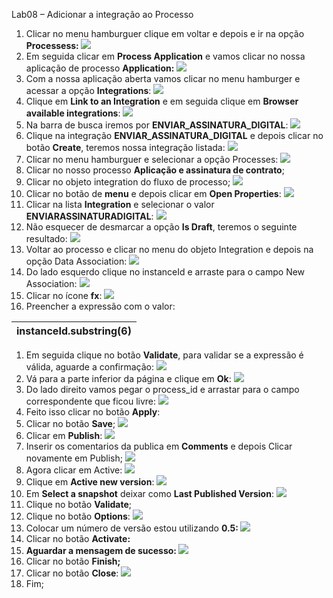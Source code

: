 ﻿Lab08 – Adicionar a integração ao Processo

1. Clicar no menu hamburguer clique em voltar e depois e ir na opção **Processess:
   ![](Aspose.Words.ce5bddea-841a-47c5-879d-280ddf381a5e.001.png)**
1. Em seguida clicar em **Process Application** e vamos clicar no nossa aplicação de processo **Application:
   ![](Aspose.Words.ce5bddea-841a-47c5-879d-280ddf381a5e.002.png)**
1. Com a nossa aplicação aberta vamos clicar no menu hamburger e acessar a opção **Integrations**:
   ![](Aspose.Words.ce5bddea-841a-47c5-879d-280ddf381a5e.003.png)
1. Clique em **Link to an Integration** e em seguida clique em **Browser available integrations**:
   ![](Aspose.Words.ce5bddea-841a-47c5-879d-280ddf381a5e.004.png)
1. Na barra de busca iremos por **ENVIAR\_ASSINATURA\_DIGITAL**:
   ![](Aspose.Words.ce5bddea-841a-47c5-879d-280ddf381a5e.005.png)
1. Clique na integração **ENVIAR\_ASSINATURA\_DIGITAL** e depois clicar no botão **Create**, teremos nossa integração listada:
   ![](Aspose.Words.ce5bddea-841a-47c5-879d-280ddf381a5e.006.png)
1. Clicar no menu hamburguer e selecionar a opção Processes:
   ![](Aspose.Words.ce5bddea-841a-47c5-879d-280ddf381a5e.007.png)
1. Clicar no nosso processo **Aplicação e assinatura de contrato**;
1. Clicar no objeto integration do fluxo de processo; 
   ![](Aspose.Words.ce5bddea-841a-47c5-879d-280ddf381a5e.008.png)
1. Clicar no botão de **menu** e depois clicar em **Open Properties**:
   ![](Aspose.Words.ce5bddea-841a-47c5-879d-280ddf381a5e.009.png)
1. Clicar na lista **Integration** e selecionar o valor **ENVIARASSINATURADIGITAL**:
   ![](Aspose.Words.ce5bddea-841a-47c5-879d-280ddf381a5e.010.png)
1. Não esquecer de desmarcar a opção **Is Draft**, teremos o seguinte resultado:
   ![](Aspose.Words.ce5bddea-841a-47c5-879d-280ddf381a5e.011.png)
1. Voltar ao processo e clicar no menu do objeto Integration e depois na opção Data Association:
   ![](Aspose.Words.ce5bddea-841a-47c5-879d-280ddf381a5e.012.png)
1. Do lado esquerdo clique no instanceId e arraste para o campo New Association:
   ![](Aspose.Words.ce5bddea-841a-47c5-879d-280ddf381a5e.013.png)
1. Clicar no ícone **fx**:
   ![](Aspose.Words.ce5bddea-841a-47c5-879d-280ddf381a5e.014.png)
1. Preencher  a expressão com o valor:

|instanceId.substring(6)|
| :- |
1. Em seguida clique no botão **Validate**, para validar se a expressão é válida, aguarde a confirmação:
   ![](Aspose.Words.ce5bddea-841a-47c5-879d-280ddf381a5e.015.png)
1. Vá para a parte inferior da página e clique em **Ok**:
   ![](Aspose.Words.ce5bddea-841a-47c5-879d-280ddf381a5e.016.png)
1. Do lado direito vamos pegar o process\_id e arrastar para o campo correspondente que ficou livre:
   ![](Aspose.Words.ce5bddea-841a-47c5-879d-280ddf381a5e.017.png)
1. Feito isso clicar no botão **Apply**:
1. Clicar no botão **Save**;
   ![](Aspose.Words.ce5bddea-841a-47c5-879d-280ddf381a5e.002.png)
1. Clicar em **Publish**:
   ![](Aspose.Words.ce5bddea-841a-47c5-879d-280ddf381a5e.018.png)
1. Inserir os comentarios da publica em **Comments** e depois Clicar novamente em Publish;
   ![](Aspose.Words.ce5bddea-841a-47c5-879d-280ddf381a5e.019.png)
1. Agora clicar em Active:
   ![](Aspose.Words.ce5bddea-841a-47c5-879d-280ddf381a5e.020.png)
1. Clique em **Active new version**:
   ![](Aspose.Words.ce5bddea-841a-47c5-879d-280ddf381a5e.021.png)
1. Em **Select a snapshot** deixar como **Last Published Version**:
   ![](Aspose.Words.ce5bddea-841a-47c5-879d-280ddf381a5e.022.png)
1. Clique no botão **Validate**;
1. Clique no botão **Options**:
   ![](Aspose.Words.ce5bddea-841a-47c5-879d-280ddf381a5e.023.png)
1. Colocar um número de versão estou utilizando **0.5:
   ![](Aspose.Words.ce5bddea-841a-47c5-879d-280ddf381a5e.024.png)**
1. Clicar no botão **Activate:**
1. **Aguardar a mensagem de sucesso:
   ![](Aspose.Words.ce5bddea-841a-47c5-879d-280ddf381a5e.025.png)**
1. Clicar no botão **Finish;**
1. Clicar no botão **Close**:
   ![](Aspose.Words.ce5bddea-841a-47c5-879d-280ddf381a5e.026.png)
1. Fim;
